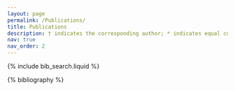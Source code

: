 ```yaml
---
layout: page
permalink: /Publications/
title: Publications
description: † indicates the corresponding author; * indicates equal contribution.
nav: true
nav_order: 2
---
```


<!-- _pages/publications.md -->

<!-- Bibsearch Feature -->

{% include bib_search.liquid %}

<div class="publications">

{% bibliography %}

</div>

